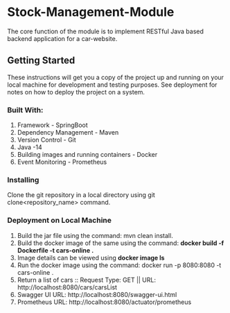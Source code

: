 # Stock-Management-Module
The core function of the module is to implement RESTful Java based backend application for a car-website.

## Getting Started
These instructions will get you a copy of the project up and running on your local machine for development and testing purposes. See deployment for notes on how to deploy the project on a system.


### Built With:
1. Framework - SpringBoot
2. Dependency Management - Maven
3. Version Control - Git
4. Java -14  
5. Building images and running containers - Docker
6. Event Monitoring - Prometheus

### Installing

Clone the git repository in a local directory using git clone<repository_name> command.


### Deployment on Local Machine
1. Build the jar file using the command: mvn clean install.
2. Build the docker image of the same using the command: <B> docker build -f Dockerfile -t cars-online .</B>
3. Image details can be viewed using <B> docker image ls </B>
4. Run the docker image using the command: docker run -p 8080:8080 -t cars-online .
5. Return a list of cars :: Request Type: GET || URL: http://localhost:8080/cars/carsList  
6. Swagger UI URL: http://localhost:8080/swagger-ui.html  
7. Prometheus URL: http://localhost:8080/actuator/prometheus   
